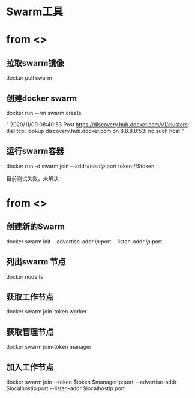 # Swarm工具

# from <<the docker file>>
## 拉取swarm镜像
docker pull swarm

## 创建docker swarm
docker run --rm swarm create

“
2020/11/09 08:40:53 Post https://discovery.hub.docker.com/v1/clusters: dial tcp: lookup discovery.hub.docker.com on 8.8.8.8:53: no such host
”
## 运行swarm容器
docker run -d swarm join --addr=$hostip:$port token://$token

目前测试失败，未解决


# from <<docker deep dive>>
## 创建新的Swarm
docker swarm init --advertise-addr $ip:$port --listen-addr $ip:$port

## 列出swarm 节点
docker node ls

## 获取工作节点
docker swarm join-token worker

## 获取管理节点
docker swarm join-token manager

## 加入工作节点
docker swarm join --token $token $managerIp:port --advertise-addr $localhostip:port --listen-addr $localhostip:port


